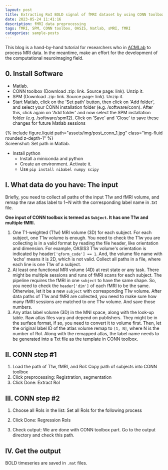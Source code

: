```yaml
---
layout: post
title: Extracting RoI BOLD signal of fMRI dataset by using CONN toolbox, using OASIS3 as an example
date: 2023-05-24 11:41:16
description: fMRI data preprocessing
tags: fMRI, SPM, CONN toolbox, OASIS, Natlab, sMRI, fMRI
categories: sample-posts
---
```


This blog is a hand-by-hand tutorial for researchers who in [ACMLab](https://acmlab.org/) to process MRI data. In the meantime, make an effort for the development of the computational neuroimaging field.

## 0. Install Software

 - Matlab. 
 - CONN toolbox (Download .zip: link. Source page: link). Unzip it.
 - SPM (Download .zip: link. Source page: link). Unzip it.
 - Start Matlab, click on the 'Set path' button, then click on 'Add folder', and select your CONN installation folder (e.g. /software/conn). After this, click again on 'Add folder' and now select the SPM installation folder (e.g. /software/spm12). Click on 'Save' and 'Close' to save these changes for future Matlab sessions
<div class="row mt-3">
    <div class="col-sm mt-3 mt-md-0">
        {% include figure.liquid path="assets/img/post_conn_1.jpg" class="img-fluid rounded z-depth-1" %}
    </div>
</div>
<div class="caption">
    Screenshot: Set path in Matlab.
</div>

 - Install python
    - Install a miniconda and python
    - Create an environment. Activate it.
    - Use `pip install nibabel numpy scipy`


## I. What data do you have: The input

Briefly, you need to collect all paths of the input T1w and fMRI volume, and remap the raw atlas label to 1~N with the corresponding label name in .txt file.

**One input of CONN toolbox is termed as `Subject`. It has one T1w and multiple fMRI.**

1. One T1-weighted (T1w) MRI volume (3D) for each subject.
For each subject, one T1w volume is enough.  You need to check the T1w you are collecting is in a valid format by reading the file header, like orientation and dimension. 
For example, OASIS3 T1w volume's orientation is indicated by header`['qform_code'] == 1`. And, the volume file name with 'echo' means it is 2D, which is not valid. 
Collect all paths in a file, where each line is one T1w of a subject.
2. At least one functional MRI volume (4D) at rest state or any task.
There might be multiple sessions and runs of fMRI scans for each subject. The pipeline requires the fMRI in one `subject` to have the same shape. So, you need to check the `header['dim']` of each fMRI to be the same. Otherwise, let it be a new `subject` with corresponding T1w volume. 
After data paths of T1w and fMRI are collected, you need to make sure how many fMRI sessions are matched to one T1w volume. And save those numbers.
3. Any atlas label volume (3D) in the MNI space, along with the look-up table.
Raw atlas files vary and depend on publishers. They might be in the surface format, if so, you need to convert it to volume first. Then, let the original label ID of the atlas volume remap to `[1, N]`, where N is the number of RoI. Along with the remapped atlas, the label name needs to be generated into a Txt file as the template in CONN toolbox.

## II. CONN step #1
1. Load the path of T1w, fMRI, and RoI: Copy path of subjects into CONN toolbox
2. Click preprocessing: Registration, segmentation
3. Click Done: Extract RoI

## III. CONN step #2
1. Choose all RoIs in the list: Set all RoIs for the following process
2. Click Done: Regression RoIs

3. Check output: We are done with CONN toolbox part. Go to the output directory and check this path. 

## IV. Get the output
BOLD timeseries are saved in `.mat` files.